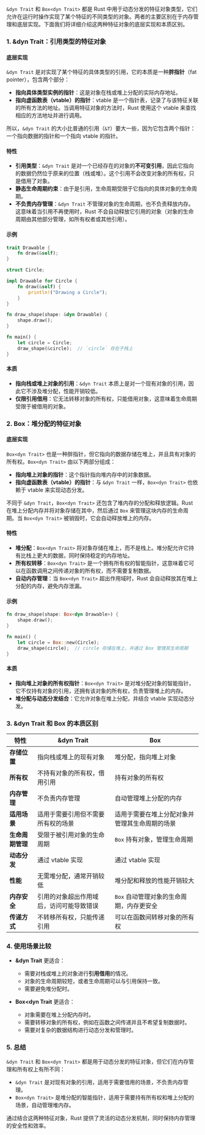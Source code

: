`&dyn Trait` 和 `Box<dyn Trait>` 都是 Rust 中用于动态分发的特征对象类型，它们允许在运行时操作实现了某个特征的不同类型的对象。两者的主要区别在于内存管理和底层实现。下面我们将详细介绍这两种特征对象的底层实现和本质区别。

### 1. **&dyn Trait**：引用类型的特征对象

#### **底层实现**
`&dyn Trait` 是对实现了某个特征的具体类型的引用，它的本质是一种**胖指针**（fat pointer），包含两个部分：
   - **指向具体类型实例的指针**：这是对象在栈或堆上分配的实际内存地址。
   - **指向虚函数表（vtable）的指针**：vtable 是一个指针表，记录了与该特征关联的所有方法的地址。当调用特征对象的方法时，Rust 使用这个 vtable 来查找相应的方法地址并进行调用。

所以，`&dyn Trait` 的大小比普通的引用（`&T`）要大一些，因为它包含两个指针：一个指向数据的指针和一个指向 vtable 的指针。

#### **特性**
- **引用类型**：`&dyn Trait` 是对一个已经存在的对象的**不可变引用**，因此它指向的数据仍然位于原来的位置（栈或堆）。这个引用不会改变对象的所有权，只是借用了对象。
- **静态生命周期约束**：由于是引用，生命周期受限于它指向的具体对象的生命周期。
- **不负责内存管理**：`&dyn Trait` 不管理对象的生命周期，也不负责释放内存。这意味着当引用不再使用时，Rust 不会自动释放它引用的对象（对象的生命周期由其他部分管理，如所有权者或其他引用）。

#### **示例**
```rust
trait Drawable {
    fn draw(&self);
}

struct Circle;

impl Drawable for Circle {
    fn draw(&self) {
        println!("Drawing a Circle");
    }
}

fn draw_shape(shape: &dyn Drawable) {
    shape.draw();
}

fn main() {
    let circle = Circle;
    draw_shape(&circle);  // `circle` 存在于栈上
}
```

#### **本质**
- **指向栈或堆上对象的引用**：`&dyn Trait` 本质上是对一个现有对象的引用，因此它不涉及堆分配，性能开销较低。
- **仅限引用借用**：它无法转移对象的所有权，只能借用对象，这意味着生命周期受限于被借用的对象。

### 2. **Box<dyn Trait>**：堆分配的特征对象

#### **底层实现**
`Box<dyn Trait>` 也是一种胖指针，但它指向的数据存储在堆上，并且具有对象的所有权。`Box<dyn Trait>` 由以下两部分组成：
   - **指向堆上对象的指针**：这个指针指向堆内存中的对象数据。
   - **指向虚函数表（vtable）的指针**：与 `&dyn Trait` 一样，`Box<dyn Trait>` 也依赖于 vtable 来实现动态分发。

不同于 `&dyn Trait`，`Box<dyn Trait>` 还包含了堆内存的分配和释放逻辑。Rust 在堆上分配内存并将对象存储在其中，然后通过 `Box` 来管理这块内存的生命周期。当 `Box<dyn Trait>` 被销毁时，它会自动释放堆上的内存。

#### **特性**
- **堆分配**：`Box<dyn Trait>` 将对象存储在堆上，而不是栈上。堆分配允许它持有比栈上更大的数据，同时保持稳定的内存地址。
- **所有权转移**：`Box<dyn Trait>` 是一个拥有所有权的智能指针，这意味着它可以在函数调用之间传递对象的所有权，而不需要复制数据。
- **自动内存管理**：当 `Box<dyn Trait>` 超出作用域时，Rust 会自动释放其在堆上分配的内存，避免内存泄漏。

#### **示例**
```rust
fn draw_shape(shape: Box<dyn Drawable>) {
    shape.draw();
}

fn main() {
    let circle = Box::new(Circle);
    draw_shape(circle);  // circle 存储在堆上，并通过 Box 管理其生命周期
}
```

#### **本质**
- **指向堆上对象的所有权指针**：`Box<dyn Trait>` 是对堆分配对象的智能指针，它不仅持有对象的引用，还拥有该对象的所有权，负责管理堆上的内存。
- **堆分配与动态分发结合**：它允许对象在堆上分配，并结合 vtable 实现动态分发。

### 3. **&dyn Trait 和 Box<dyn Trait> 的本质区别**

| 特性                  | &dyn Trait                                 | Box<dyn Trait>                               |
|---------------------|------------------------------------------|---------------------------------------------|
| **存储位置**           | 指向栈或堆上的现有对象                          | 堆分配，指向堆上对象                                |
| **所有权**             | 不持有对象的所有权，借用引用                         | 持有对象的所有权                                 |
| **内存管理**           | 不负责内存管理                                | 自动管理堆上分配的内存                             |
| **适用场景**           | 适用于需要引用但不需要所有权的场景                    | 适用于需要在堆上分配对象并管理其生命周期的场景            |
| **生命周期管理**        | 受限于被引用对象的生命周期                          | `Box` 持有对象，管理生命周期                         |
| **动态分发**           | 通过 vtable 实现                               | 通过 vtable 实现                                 |
| **性能**               | 无需堆分配，通常开销较低                            | 堆分配和释放的性能开销较大                           |
| **内存安全**           | 引用的对象超出作用域后，访问可能导致错误                  | `Box` 自动管理对象的生命周期，内存更安全                 |
| **传递方式**           | 不转移所有权，只能传递引用                           | 可以在函数间转移对象的所有权                           |

### 4. **使用场景比较**
- **&dyn Trait** 更适合：
   - 需要对栈或堆上的对象进行**引用借用**的情况。
   - 对象的生命周期较短，或者生命周期可以与引用保持一致。
   - 需要避免堆分配时。

- **Box<dyn Trait** 更适合：
   - 对象需要在堆上分配内存时。
   - 需要转移对象的所有权，例如在函数之间传递并且不希望复制数据时。
   - 需要对复杂的数据结构进行动态分发和管理时。

### 5. **总结**

`&dyn Trait` 和 `Box<dyn Trait>` 都是用于动态分发的特征对象，但它们在内存管理和所有权上有所不同：
- `&dyn Trait` 是对现有对象的引用，适用于需要借用的场景，不负责内存管理。
- `Box<dyn Trait>` 是堆分配的智能指针，适用于需要持有所有权和堆上分配的场景，自动管理堆内存。

通过结合这两种特征对象，Rust 提供了灵活的动态分发机制，同时保持内存管理的安全性和效率。